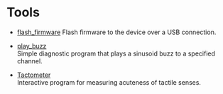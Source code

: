 # Tools

* [flash_firmware](flash_firmware.md)
  Flash firmware to the device over a USB connection.

* [play_buzz](play_buzz/index.md)  
  Simple diagnostic program that plays a sinusoid buzz to a specified channel.

* [Tactometer](tactometer/index.md)  
  Interactive program for measuring acuteness of tactile senses.
